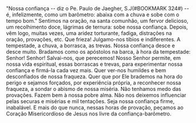 
"Nossa confiança -- diz o Pe. Paulo de Jaegher, S.J(#BOOKMARK 324#) -- é, infelizmente, como um barômetro: abaixa com a chuva e sobe com o tempo bom." Sentimos na oração, na santa comunhão, um fervor delicioso, um recolhimento doce, lágrimas de ternura: sobe nossa confiança. Depois, vêm logo, muitas vezes, uma aridez torturante, fadiga, distrações na oração, provações, etc. Que frieza! Julgamo-nos tíbios e indiferentes. A tempestade, a chuva, a borrasca, as trevas. Nossa confiança desce e desce muito. Bradamos como os apóstolos na barca, à hora da tempestade: Senhor! Senhor! Salvai-nos, que perecemos! Nosso Senhor permite, em nossa vida espiritual, essas borrascas e trevas, para experimentar nossa confiança e firmá-la cada vez mais. Quer ver-nos humildes e bem desconfiados de nossa fraqueza. Quer que por Ele brademos na hora do perigo e sejamos forçados, por experiência própria, a reconhecer nossa fraqueza, a sondar o abismo de nossa miséria. Não tenhamos medo das provações. Fazem bem à nossa pobre alma. Não nos deixemos influenciar pelas securas e misérias e mil tentações. Seja nossa confiança firme, inabalável. E mais do que nunca, nessas horas de provação, peçamos ao Coração Misericordioso de Jesus nos livre da confiança-barômetro.

